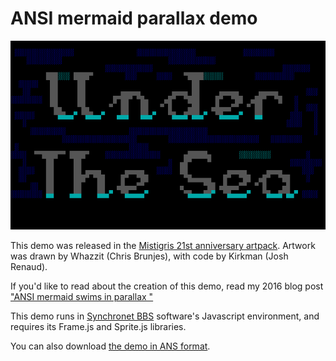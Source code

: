 # ANSI mermaid parallax demo

![Animated ANSI mermaid](https://raw.githubusercontent.com/Kirkman/mermaid-parallax-ansi/master/output/WZKM-MERMAID.GIF)

This demo was released in the [Mistigris 21st anniversary artpack](http://bit.ly/mist1015). Artwork was drawn by Whazzit (Chris Brunjes), with code by Kirkman (Josh Renaud).

If you'd like to read about the creation of this demo, read my 2016 blog post ["ANSI mermaid swims in parallax
"](http://breakintochat.com/blog/2015/10/31/ansi-mermaid-swims-in-parallax/)

This demo runs in [Synchronet BBS](http://www.synchro.net) software's Javascript environment, and requires its Frame.js and Sprite.js libraries.

You can also download [the demo in ANS format](https://raw.githubusercontent.com/Kirkman/mermaid-parallax-ansi/master/output/WZKM-MERMAID.ANS).

